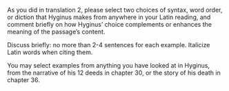As you did in translation 2, please select two choices of syntax, word order, or diction that Hyginus makes from anywhere in your Latin reading, and comment briefly on how Hyginus’ choice complements or enhances the meaning of the passage’s content.

Discuss briefly: no more than 2-4 sentences for each example. Italicize Latin words when citing them.

You may select examples from anything you have looked at in Hyginus, from the narrative of his 12 deeds in chapter 30, or the story of his death in chapter 36.


